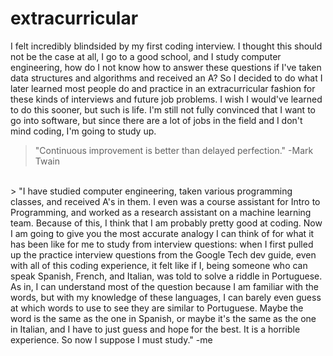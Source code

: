 # extracurricular
I felt incredibly blindsided by my first coding interview. I thought this should not be the case at all, I go to a good school, and I study computer engineering, how do I not know how to answer these questions if I've taken data structures and algorithms and received an A? So I decided to do what I later learned most people do and practice in an extracurricular fashion for these kinds of interviews and future job problems. I wish I would've learned to do this sooner, but such is life. I'm still not fully convinced that I want to go into software, but since there are a lot of jobs in the field and I don't mind coding, I'm going to study up.
<br>
> "Continuous improvement is better than delayed perfection." -Mark Twain
<br>
> "I have studied computer engineering, taken various programming classes, and received A's in them. I even was a course assistant for Intro to Programming, and worked as a research assistant on a machine learning team. Because of this, I think that I am probably pretty good at coding. Now I am going to give you the most accurate analogy I can think of for what it has been like for me to study from interview questions: when I first pulled up the practice interview questions from the Google Tech dev guide, even with all of this coding experience, it felt like if I, being someone who can speak Spanish, French, and Italian, was told to solve a riddle in Portuguese. As in, I can understand most of the question because I am familiar with the words, but with my knowledge of these languages, I can barely even guess at which words to use to see they are similar to Portuguese. Maybe the word is the same as the one in Spanish, or maybe it's the same as the one in Italian, and I have to just guess and hope for the best. It is a horrible experience. So now I suppose I must study." -me 
